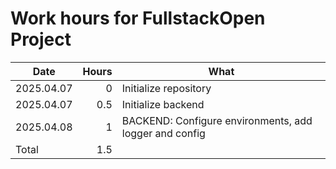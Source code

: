 # Work hours for FullstackOpen Project
| Date | Hours | What |
| ---- | ----: | ---- |
| 2025.04.07 | 0 | Initialize repository |
| 2025.04.07 | 0.5 | Initialize backend |
| 2025.04.08 | 1 | BACKEND: Configure environments, add logger and config |
| Total | 1.5 | |

